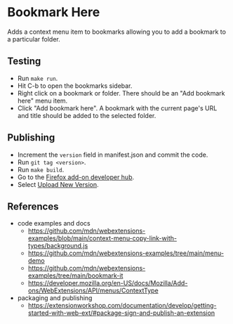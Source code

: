 # Bookmark Here

Adds a context menu item to bookmarks allowing you to add a bookmark to a particular folder.

## Testing

- Run `make run`.
- Hit C-b to open the bookmarks sidebar.
- Right click on a bookmark or folder. There should be an "Add bookmark here" menu item.
- Click "Add bookmark here". A bookmark with the current page's URL and title should be added to the selected folder.

## Publishing

- Increment the `version` field in manifest.json and commit the code.
- Run `git tag <version>`.
- Run `make build`.
- Go to the [Firefox add-on developer hub](https://addons.mozilla.org/en-US/developers/addon/1838e3f7df80431583fe/edit).
- Select [Upload New Version](https://addons.mozilla.org/en-US/developers/addon/1838e3f7df80431583fe/versions/submit/).

## References

- code examples and docs
  - https://github.com/mdn/webextensions-examples/blob/main/context-menu-copy-link-with-types/background.js
  - https://github.com/mdn/webextensions-examples/tree/main/menu-demo
  - https://github.com/mdn/webextensions-examples/tree/main/bookmark-it
  - https://developer.mozilla.org/en-US/docs/Mozilla/Add-ons/WebExtensions/API/menus/ContextType
- packaging and publishing
  - https://extensionworkshop.com/documentation/develop/getting-started-with-web-ext/#package-sign-and-publish-an-extension